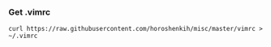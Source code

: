 ### Get .vimrc
```curl https://raw.githubusercontent.com/horoshenkih/misc/master/vimrc > ~/.vimrc```
